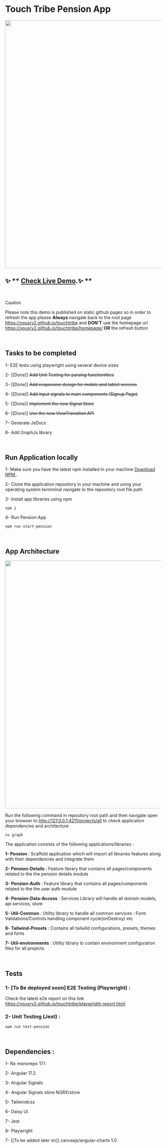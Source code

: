 # Touch Tribe Pension App

<a alt="DA-DESK logo" href="https://yousry2.github.io/touchtribe" target="_blank" rel="noreferrer"><img src="https://yousry2.github.io/touchtribe/static/screenshot.jpg" width="800"></a>

## ✨ ** [Check Live Demo](https://yousry2.github.io/touchtribe/).✨ **

<br>

> [!CAUTION]
> Please note this demo is published on static github pages so in order to refresh the app please **Always** navigate back to the root page https://yousry2.github.io/touchtribe and **DON'T** use the homepage url https://yousry2.github.io/touchtribe/homepage/ **OR** the refresh button

<br>

## Tasks to be completed

1- E2E tests using playwright using several device sizes

2- [[Done]] ~~Add Unit Testing for parsing functionlities~~

3- [[Done]] ~~Add responsive design for mobile and tablet screens~~

4- [[Done]] ~~Add input signals to main components (Signup Page)~~

5- [[Done]] ~~Implement the new Signal Store~~

6- [[Done]] ~~Use the new ViewTransition API~~

7- Generate JsDocs

8- Add GraphJs library

<br>

## Run Application locally

1- Make sure you have the latest npm installed in your machine [Download NPM ](https://nodejs.org/en/download).

2- Clone the application repository in your machine and using your operating system termminal navigate to the repository root file path

3- Install app libraries using npm

```
npm i
```

4- Run Pension App

```
npm run start-pension
```

<br>

## App Architecture

<img src="https://yousry2.github.io/touchtribe/static/graph.jpg" width="800">

Run the following command in repository root path and then navigate open your browser to http://127.0.0.1:4211/projects/all to check application dependencies and architecture

```
nx graph
```

The application consists of the following applications/libraries :

**1- Pension** : Scaffold application which will import all libraries features along with their dependencies and integrate them

**2- Pension-Details** : Feature library that contains all pages/components related to the the pension details module

**3- Pension-Auth** : Feature library that contains all pages/components related to the the user auth module

**4- Pension-Data-Access** : Services Library will handle all domain models, api services, store

**5- Util-Common** : Utility library to handle all common services : Form Validations/Controls handling component cycle(onDestroy) etc

**6- Tailwind-Presets** : Contains all tailwild configurations, presets, themes and fonts

**7- Util-environments** : Utility library to contain environment configuration files for all projects

<br>

## Tests

### 1- [To Be deployed soon] E2E Testing (Playwright) :

Check the latest e2e report on this link https://yousry2.github.io/touchtribe/playwright-report.html

### 2- Unit Testing (Jest) :

```
npm run test-pension
```

<br>

## Dependencies :

1- Nx monorepo 17.1

2- Angular 17.2

3- Angular Signals

4- Angular Signals store NGRX/store

5- Tailwindcss

6- Daisy UI

7- Jest

8- Playwright

7- [[To be added later on]] canvasjs/angular-charts 1.0
